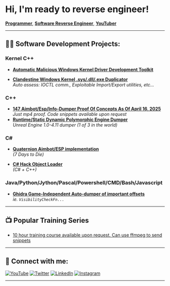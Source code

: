 # Hi, I'm ready to reverse engineer!  
[**Programmer**](https://github.com/han-naki), [**Software Reverse Engineer**](https://www.linkedin.com/in/han-naki/), [**YouTuber**](https://www.youtube.com/c/han-naki)

---

## 👨‍💻 Software Development Projects:

### Kernel C++
- **[Automatic Malicious Windows Kernel Driver Development Toolkit](https://github.com/han-naki/kernel)**  

- **[Clandestine Windows Kernel .sys/.dll/.exe Duplicator](https://github.com/han-naki/kernel)**  
  _Auto assess: IOCTL comm., Exploitable Import/Export utilities, etc..._  

### C++
- **[147 Aimbot/Esp/Info-Dumper Proof Of Concepts As Of April 16, 2025](https://github.com/han-naki/C++)**  
  _Just mp4 proof. Code snippets available upon request_
- **[Runtime/Static Dynamic Polymorphic Engine Dumper](https://github.com/han-naki/C++)**  
  _Unreal Engine 1.0-4.11 dumper (1 of 3 in the world)_

### C#
- **[Quaternion Aimbot/ESP implementation](https://github.com/han-naki/C#)**  
_(7 Days to Die)_

- **[C# Hack Object Loader](https://github.com/han-naki/C#)**  
_(C# + C++)_


### Java/Python/Jython/Pascal/Powershell/CMD/Bash/Javascript
- **[Ghidra Game-Independent Auto-dumper of important offsets](https://github.com/han-naki/ghidra)**  
  _ie. `VisibilityCheckFn...`_

---

## 📺 Popular Training Series

- [10 hour training course available upon request. Can use ffmpeg to send snippets](https://www.youtube.com/c/han-naki)

---

## 🤳 Connect with me:

[![YouTube](https://cdn.jsdelivr.net/npm/simple-icons@v3/icons/youtube.svg)](https://www.youtube.com/c/han-naki)
[![Twitter](https://cdn.jsdelivr.net/npm/simple-icons@v3/icons/twitter.svg)](https://twitter.com/han-naki)
[![LinkedIn](https://cdn.jsdelivr.net/npm/simple-icons@v3/icons/linkedin.svg)](https://linkedin.com/in/han-naki)
[![Instagram](https://cdn.jsdelivr.net/npm/simple-icons@v3/icons/instagram.svg)](https://www.instagram.com/han-naki)

---

<!--
**what/isthis** is a ✨ _special_ ✨ repository because its `README.md` (this file) appears on your GitHub profile.

Here are some ideas to get you started:

- 🔭 I’m currently working on ...
- 🌱 I’m currently learning ...
- 👯 I’m looking to collaborate on ...
- 🤔 I’m looking for help with ...
- 💬 Ask me about ...
- 📫 How to reach me: ...
- 😄 Pronouns: ...
- ⚡ Fun fact: ...
-->

